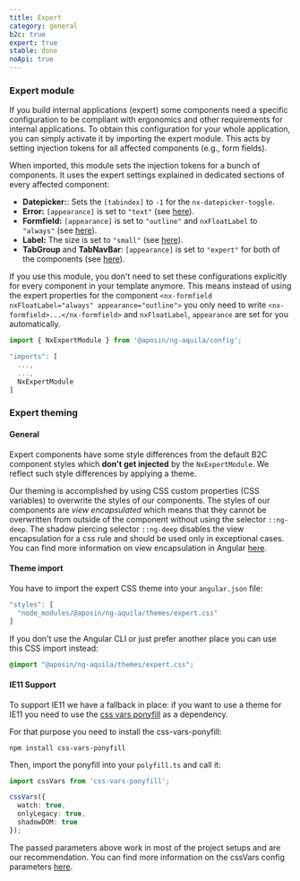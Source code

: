 ```yaml
---
title: Expert
category: general
b2c: true
expert: true
stable: done
noApi: true
---
```


### Expert module

If you build internal applications (expert) some components need a specific configuration to be compliant with ergonomics and other requirements for internal applications. To obtain this configuration for your whole application, you can simply activate it by importing the expert module. This acts by setting injection tokens for all affected components (e.g., form fields).

When imported, this module sets the injection tokens for a bunch of components. It uses the expert settings explained in dedicated sections of every affected component:

- **Datepicker:**: Sets the `[tabindex]` to `-1` for the `nx-datepicker-toggle`.
- **Error:** `[appearance]` is set to `"text"` (see [here](./documentation/base/overview#error)).
- **Formfield:** `[appearance]` is set to `"outline"` and `nxFloatLabel` to `"always"` (see [here](./documentation/formfield/overview#expert%253A-appearance)).
- **Label:** The size is set to `"small"` (see [here](./documentation/base/overview#label)).
- **TabGroup** and **TabNavBar**: `[appearance]` is set to `"expert"` for both of the components (see [here](./documentation/tabs/overview#expert%253A-appearance)).

If you use this module, you don't need to set these configurations explicitly for every component in your template anymore. This means instead of using the expert properties for the component `<nx-formfield nxFloatLabel="always" appearance="outline">` you only need to write `<nx-formfield>...</nx-formfield>` and `nxFloatLabel`, `appearance` are set for you automatically.

```ts
import { NxExpertModule } from '@aposin/ng-aquila/config';
```

```ts
"imports": [
  ...,
  ...,
  NxExpertModule
]
```
### Expert theming
#### General

Expert components have some style differences from the default B2C component styles which **don't get injected** by the `NxExpertModule`. We reflect such style differences by applying a theme.

Our theming is accomplished by using CSS custom properties (CSS variables) to overwrite the styles of our components. The styles of our components are *view encapsulated* which means that they cannot be overwritten from outside of the component without using the selector `::ng-deep`. The shadow piercing selector `::ng-deep` disables the view encapsulation for a css rule and should be used only in exceptional cases. You can find more information on view encapsulation in Angular [here](https://angular.io/guide/component-styles#view-encapsulation).

#### Theme import
You have to import the expert CSS theme into your `angular.json` file:
```ts
"styles": [
  "node_modules/@aposin/ng-aquila/themes/expert.css"
]
```

If you don't use the Angular CLI or just prefer another place you can use this CSS import instead:

```css
@import "@aposin/ng-aquila/themes/expert.css";
```

#### IE11 Support
To support IE11 we have a fallback in place: if you want to use a theme for IE11 you need to use the [css vars ponyfill](https://github.com/jhildenbiddle/css-vars-ponyfill/)
as a dependency.

For that purpose you need to install the css-vars-ponyfill:

```
npm install css-vars-ponyfill
```

Then, import the ponyfill into your `polyfill.ts` and call it:

```ts
import cssVars from 'css-vars-ponyfill';

cssVars({
  watch: true,
  onlyLegacy: true,
  shadowDOM: true
});
```

The passed parameters above work in most of the project setups and are our recommendation. You can find more information on the cssVars config parameters [here](https://jhildenbiddle.github.io/css-vars-ponyfill/#/?id=options).
